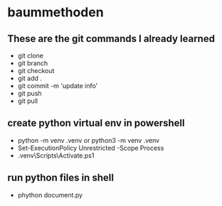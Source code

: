 # baummethoden

## These are the git commands I already learned

- git clone
- git branch
- git checkout
- git add .
- git commit -m 'update info'
- git push
- git pull

## create python virtual env in powershell

- python -m venv .venv or python3 -m venv .venv
- Set-ExecutionPolicy Unrestricted -Scope Process
- .venv\Scripts\Activate.ps1

## run python files in shell

- phython document.py